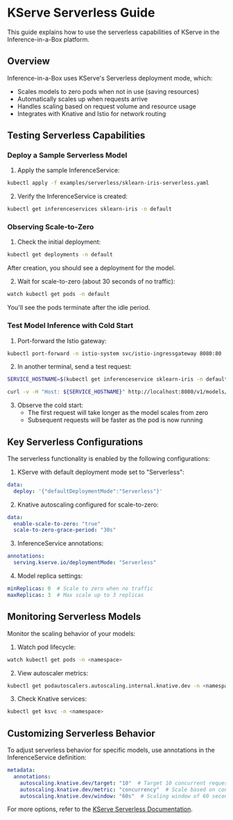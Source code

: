 # KServe Serverless Guide

This guide explains how to use the serverless capabilities of KServe in the Inference-in-a-Box platform.

## Overview

Inference-in-a-Box uses KServe's Serverless deployment mode, which:
- Scales models to zero pods when not in use (saving resources)
- Automatically scales up when requests arrive
- Handles scaling based on request volume and resource usage
- Integrates with Knative and Istio for network routing

## Testing Serverless Capabilities

### Deploy a Sample Serverless Model

1. Apply the sample InferenceService:

```bash
kubectl apply -f examples/serverless/sklearn-iris-serverless.yaml
```

2. Verify the InferenceService is created:

```bash
kubectl get inferenceservices sklearn-iris -n default
```

### Observing Scale-to-Zero

1. Check the initial deployment:

```bash
kubectl get deployments -n default
```

After creation, you should see a deployment for the model.

2. Wait for scale-to-zero (about 30 seconds of no traffic):

```bash
watch kubectl get pods -n default
```

You'll see the pods terminate after the idle period.

### Test Model Inference with Cold Start

1. Port-forward the Istio gateway:

```bash
kubectl port-forward -n istio-system svc/istio-ingressgateway 8080:80
```

2. In another terminal, send a test request:

```bash
SERVICE_HOSTNAME=$(kubectl get inferenceservice sklearn-iris -n default -o jsonpath='{.status.url}' | cut -d'/' -f3)

curl -v -H "Host: ${SERVICE_HOSTNAME}" http://localhost:8080/v1/models/sklearn-iris:predict -d '{"instances": [[6.8, 2.8, 4.8, 1.4]]}'
```

3. Observe the cold start:
   - The first request will take longer as the model scales from zero
   - Subsequent requests will be faster as the pod is now running

## Key Serverless Configurations

The serverless functionality is enabled by the following configurations:

1. KServe with default deployment mode set to "Serverless":
```yaml
data:
  deploy: '{"defaultDeploymentMode":"Serverless"}'
```

2. Knative autoscaling configured for scale-to-zero:
```yaml
data:
  enable-scale-to-zero: "true"
  scale-to-zero-grace-period: "30s"
```

3. InferenceService annotations:
```yaml
annotations:
  serving.kserve.io/deploymentMode: "Serverless"
```

4. Model replica settings:
```yaml
minReplicas: 0  # Scale to zero when no traffic
maxReplicas: 3  # Max scale up to 3 replicas
```

## Monitoring Serverless Models

Monitor the scaling behavior of your models:

1. Watch pod lifecycle:
```bash
watch kubectl get pods -n <namespace>
```

2. View autoscaler metrics:
```bash
kubectl get podautoscalers.autoscaling.internal.knative.dev -n <namespace>
```

3. Check Knative services:
```bash
kubectl get ksvc -n <namespace>
```

## Customizing Serverless Behavior

To adjust serverless behavior for specific models, use annotations in the InferenceService definition:

```yaml
metadata:
  annotations:
    autoscaling.knative.dev/target: "10"  # Target 10 concurrent requests per pod
    autoscaling.knative.dev/metric: "concurrency"  # Scale based on concurrent requests
    autoscaling.knative.dev/window: "60s"  # Scaling window of 60 seconds
```

For more options, refer to the [KServe Serverless Documentation](https://kserve.github.io/website/0.15/admin/serverless/serverless/).
